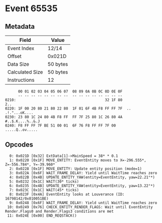 # Event 65535

## Metadata

| Field           | Value    |
|-----------------|----------|
| Event Index     | 12/14    |
| Offset          | 0x021D   |
| Data Size       | 50 bytes |
| Calculated Size | 50 bytes |
| Instructions    | 12       |

```
      00 01 02 03 04 05 06 07  08 09 0A 0B 0C 0D 0E 0F
      -- -- -- -- -- -- -- --  -- -- -- -- -- -- -- --
0210:                                         32 1F 80               2..
0220: 1F 00 20 80 21 80 22 80  1F 01 6F 4B F8 FF FF 7F  .. .!."...oK....
0230: 23 80 1C 24 80 4B F8 FF  FF 7F 25 80 1C 26 80 4A  #..$.K....%..&.J
0240: F8 FF FF 7F BE 51 00 01  6F 76 F8 FF FF 7F 00     .....Q..ov..... 
```

## Opcodes

```
  0: 0x021D [0x32] ExtData[1]->MainSpeed = 38* * 0.1
  1: 0x0220 [0x1F] MOVE_ENTITY: EventEntity moves to X=-296.555*, Z=-556.784*, Y=-39.960*
  2: 0x0228 [0x1F] MOVE_ENTITY: Update entity position (mode=1)
  3: 0x022A [0x6F] WAIT_FRAME_DELAY: Yield until WaitTime reaches zero
  4: 0x022B [0x4B] UPDATE_ENTITY_YAW(entity=EventEntity, yaw=22.21°*)
  5: 0x0232 [0x1C] WAIT(30* ticks)
  6: 0x0235 [0x4B] UPDATE_ENTITY_YAW(entity=EventEntity, yaw=13.22°*)
  7: 0x023C [0x1C] WAIT(45* ticks)
  8: 0x023F [0x4A] EventEntity looks at Louverance (ID: 16798142/0x010051BE)
  9: 0x0248 [0x6F] WAIT_FRAME_DELAY: Yield until WaitTime reaches zero
 10: 0x0249 [0x76] CHECK_ENTITY_RENDER_FLAGS: Wait until EventEntity Render.Flags0 and Render.Flags3 conditions are met
 11: 0x024E [0x00] END_REQSTACK()
```
